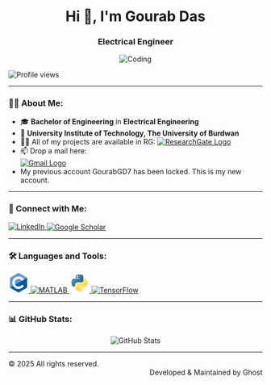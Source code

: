 <h1 align="center">Hi 👋, I'm Gourab Das</h1>
<h3 align="center">Electrical Engineer</h3>

<div align="center">
  <img alt="Coding" width="400" src="https://64.media.tumblr.com/5d497cefd3e13775ce4a612f078b51af/993926488b479631-8a/s540x810/9a6dc1207e513db95187f0886483d8cab8f05d7d.gif">
</div>

<p align="left">
  <img src="https://komarev.com/ghpvc/?username=half-blood-ghost&label=Profile%20views&color=0e75b6&style=flat" alt="Profile views" />
</p>

---

### 👨‍💻 About Me:
- 🎓  **Bachelor of Engineering** in **Electrical Engineering**
- 🏫 **University Institute of Technology, The University of Burdwan**
- 👨‍💻 All of my projects are available in RG:
  <a href="https://www.researchgate.net/profile/Gourab-Das-9" target="_blank" rel="noopener noreferrer">
    <img src="https://upload.wikimedia.org/wikipedia/commons/5/5e/ResearchGate_icon_SVG.svg" 
         alt="ResearchGate Logo" style="width:30px;height:auto;">
  </a>  
- 📫 Drop a mail here:  
  <a href="mailto:gourab@ieee.org" target="_blank" rel="noopener noreferrer">
    <img src="https://upload.wikimedia.org/wikipedia/commons/4/4e/Gmail_Icon.png" 
         alt="Gmail Logo" style="width:30px;height:auto;vertical-align:middle;">
  </a>
- My previous account GourabGD7 has been locked. This is my new account.

---

### 🤝 Connect with Me:
<p align="left">
  <a href="https://linkedin.com/in/half-blood-ghost" target="_blank">
    <img src="https://raw.githubusercontent.com/rahuldkjain/github-profile-readme-generator/master/src/images/icons/Social/linked-in-alt.svg" alt="LinkedIn" height="30" width="40">
  </a>
  <a href="https://scholar.google.com/citations?user=cTlKpxEAAAAJ&hl=en&authuser=1" target="_blank">
        <img align="center" src="https://upload.wikimedia.org/wikipedia/commons/thumb/c/c7/Google_Scholar_logo.svg/1200px-Google_Scholar_logo.svg.png" alt="Google Scholar" height="40" width="40" />
  </a>
</p>

---

### 🛠️ Languages and Tools:
<p align="left">
  <a href="https://www.cprogramming.com/" target="_blank" rel="noreferrer">
    <img src="https://raw.githubusercontent.com/devicons/devicon/master/icons/c/c-original.svg" alt="C" width="40" height="40">
  </a>
  <a href="https://www.mathworks.com/" target="_blank" rel="noreferrer">
    <img src="https://upload.wikimedia.org/wikipedia/commons/2/21/Matlab_Logo.png" alt="MATLAB" width="40" height="40">
  </a>
  <a href="https://www.python.org" target="_blank" rel="noreferrer">
    <img src="https://raw.githubusercontent.com/devicons/devicon/master/icons/python/python-original.svg" alt="Python" width="40" height="40">
  </a>
  <a href="https://www.tensorflow.org" target="_blank" rel="noreferrer">
    <img src="https://www.vectorlogo.zone/logos/tensorflow/tensorflow-icon.svg" alt="TensorFlow" width="40" height="40">
  </a>
</p>

---

### 📊 GitHub Stats:
<div align="center">
  <img align="center" src="https://github-readme-stats.vercel.app/api?username=half-blood-ghost&show_icons=true&locale=en" alt="GitHub Stats" />
</div>

---

<div align="left">
  © 2025 All rights reserved.
</div>
<div align="right">
  Developed & Maintained by Ghost
</div>
